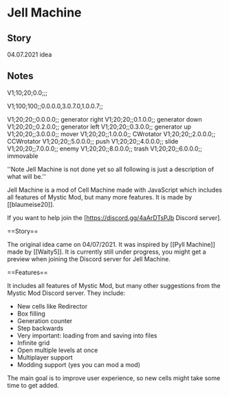# Jell Machine

## Story

04.07.2021 idea


## Notes

V1;10;20;0.0;;;

V1;100;100;;0.0.0.0,3.0.7.0,1.0.0.7;;

V1;20;20;;0.0.0.0;; generator right
V1;20;20;;0.1.0.0;; generator down
V1;20;20;;0.2.0.0;; generator left
V1;20;20;;0.3.0.0;; generator up
V1;20;20;;3.0.0.0;; mover
V1;20;20;;1.0.0.0;; CWrotator
V1;20;20;;2.0.0.0;; CCWrotator
V1;20;20;;5.0.0.0;; push
V1;20;20;;4.0.0.0;; slide
V1;20;20;;7.0.0.0;; enemy
V1;20;20;;8.0.0.0;; trash
V1;20;20;;6.0.0.0;; immovable



''Note Jell Machine is not done yet so all following is just a description of what will be.''

Jell Machine is a mod of Cell Machine made with JavaScript which includes all features of Mystic Mod, but many more features. It is made by [[blaumeise20]].

If you want to help join the [https://discord.gg/4aArDTsPJb Discord server].

==Story==

The original idea came on 04/07/2021. It was inspired by [[Pyll Machine]] made by [[Waity5]]. It is currently still under progress, you might get a preview when joining the Discord server for Jell Machine.

==Features==

It includes all features of Mystic Mod, but many other suggestions from the Mystic Mod Discord server. They include:

* New cells like Redirector
* Box filling
* Generation counter
* Step backwards
* Very important: loading from and saving into files
* Infinite grid
* Open multiple levels at once
* Multiplayer support
* Modding support (yes you can mod a mod)

The main goal is to improve user experience, so new cells might take some time to get added.
